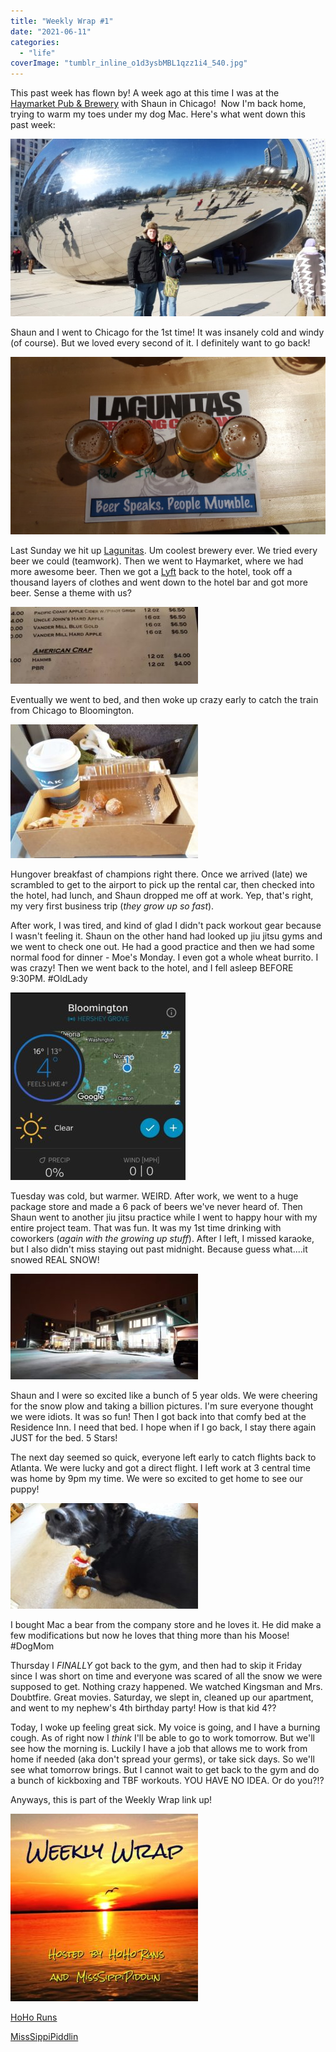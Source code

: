 ```yaml
---
title: "Weekly Wrap #1"
date: "2021-06-11"
categories: 
  - "life"
coverImage: "tumblr_inline_o1d3ysbMBL1qzz1i4_540.jpg"
---
```


This past week has flown by! A week ago at this time I was at the [Haymarket Pub & Brewery](http://www.haymarketbrewing.com/) with Shaun in Chicago!  Now I'm back home, trying to warm my toes under my dog Mac. Here's what went down this past week:  
  

[![](images/tumblr_inline_o1d3ysbMBL1qzz1i4_540.jpg)](https://blog.kaleighscruggs.com/wp-content/uploads/2016/01/tumblr_inline_o1d3ysbMBL1qzz1i4_540.jpg)

  
Shaun and I went to Chicago for the 1st time! It was insanely cold and windy (of course). But we loved every second of it. I definitely want to go back!  
  

[![](images/tumblr_inline_o1d44lNXjH1qzz1i4_540.jpg)](https://blog.kaleighscruggs.com/wp-content/uploads/2016/01/tumblr_inline_o1d44lNXjH1qzz1i4_540.jpg)

  

Last Sunday we hit up [Lagunitas](https://lagunitas.com/). Um coolest brewery ever. We tried every beer we could (teamwork). Then we went to Haymarket, where we had more awesome beer. Then we got a [Lyft](https://www.lyft.com/invited/KALEIGH808390) back to the hotel, took off a thousand layers of clothes and went down to the hotel bar and got more beer. Sense a theme with us?

  

[![](images/20160117_184810-1-300x123.jpg)](https://blog.kaleighscruggs.com/wp-content/uploads/2016/01/20160117_184810-1.jpg)

  

Eventually we went to bed, and then woke up crazy early to catch the train from Chicago to Bloomington. 

  

[![](images/IMG_20160118_091341-300x214.jpg)](https://blog.kaleighscruggs.com/wp-content/uploads/2016/01/IMG_20160118_091341.jpg)

  

Hungover breakfast of champions right there. Once we arrived (late) we scrambled to get to the airport to pick up the rental car, then checked into the hotel, had lunch, and Shaun dropped me off at work. Yep, that's right, my very first business trip (_they grow up so fast_). 

  

After work, I was tired, and kind of glad I didn't pack workout gear because I wasn't feeling it. Shaun on the other hand had looked up jiu jitsu gyms and we went to check one out. He had a good practice and then we had some normal food for dinner - Moe's Monday. I even got a whole wheat burrito. I was crazy! Then we went back to the hotel, and I fell asleep BEFORE 9:30PM. #OldLady

  

[![](images/IMG_20160119_075730-280x300.jpg)](https://blog.kaleighscruggs.com/wp-content/uploads/2016/01/IMG_20160119_075730.jpg)

  

Tuesday was cold, but warmer. WEIRD. After work, we went to a huge package store and made a 6 pack of beers we've never heard of. Then Shaun went to another jiu jitsu practice while I went to happy hour with my entire project team. That was fun. It was my 1st time drinking with coworkers (_again with the growing up stuff_). After I left, I missed karaoke, but I also didn't miss staying out past midnight. Because guess what....it snowed REAL SNOW! 

  

[![](images/IMG_20160119_213357-300x169.jpg)](https://blog.kaleighscruggs.com/wp-content/uploads/2016/01/IMG_20160119_213357.jpg)

  

Shaun and I were so excited like a bunch of 5 year olds. We were cheering for the snow plow and taking a billion pictures. I'm sure everyone thought we were idiots. It was so fun! Then I got back into that comfy bed at the Residence Inn. I need that bed. I hope when if I go back, I stay there again JUST for the bed. 5 Stars! 

  

The next day seemed so quick, everyone left early to catch flights back to Atlanta. We were lucky and got a direct flight. I left work at 3 central time was home by 9pm my time. We were so excited to get home to see our puppy! 

  

[![](images/IMG_20160123_233950-300x169.jpg)](https://blog.kaleighscruggs.com/wp-content/uploads/2016/01/IMG_20160123_233950.jpg)

  

I bought Mac a bear from the company store and he loves it. He did make a few modifications but now he loves that thing more than his Moose! #DogMom

  

Thursday I _FINALLY_ got back to the gym, and then had to skip it Friday since I was short on time and everyone was scared of all the snow we were supposed to get. Nothing crazy happened. We watched Kingsman and Mrs. Doubtfire. Great movies. Saturday, we slept in, cleaned up our apartment, and went to my nephew's 4th birthday party! How is that kid 4?? 

  

Today, I woke up feeling great sick. My voice is going, and I have a burning cough. As of right now I _think_ I'll be able to go to work tomorrow. But we'll see how the morning is. Luckily I have a job that allows me to work from home if needed (aka don't spread your germs), or take sick days. So we'll see what tomorrow brings. But I cannot wait to get back to the gym and do a bunch of kickboxing and TBF workouts. YOU HAVE NO IDEA. Or do you?!?

  

Anyways, this is part of the Weekly Wrap link up! 

  

[![](images/WeeklyWrap-300x300.jpg)](https://blog.kaleighscruggs.com/wp-content/uploads/2016/02/WeeklyWrap.jpg)

[HoHo Runs](http://hohoruns.blogspot.com/)

[MissSippiPiddlin](http://www.misssippipiddlin.com/)
